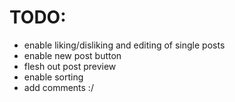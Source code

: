 # TODO:

- enable liking/disliking and editing of single posts
- enable new post button
- flesh out post preview
- enable sorting
- add comments :/
